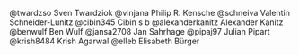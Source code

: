 <!--
SPDX-FileCopyrightText: 2023 2023 The WESkit Team

SPDX-License-Identifier: MIT
-->

@twardzso   Sven Twardziok
@vinjana    Philip R. Kensche
@schneiva   Valentin Schneider-Lunitz
@cibin345 Cibin s b
@alexanderkanitz  Alexander Kanitz
@benwulf    Ben Wulf
@jansa2708   Jan Sahrhage
@pipaj97    Julian Pipart
@krish8484  Krish Agarwal
@elleb Elisabeth Bürger